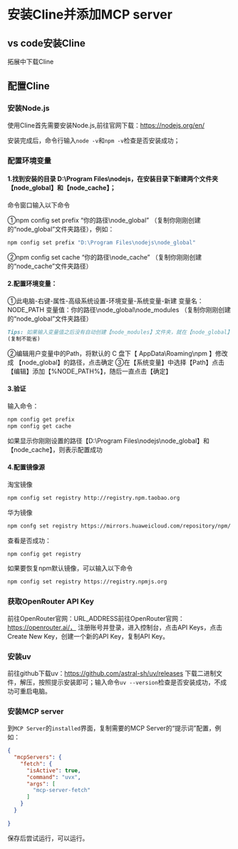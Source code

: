 # 安装Cline并添加MCP server
## vs code安装Cline
拓展中下载Cline
## 配置Cline
### 安装Node.js
使用Cline首先需要安装Node.js,前往官网下载：https://nodejs.org/en/

安装完成后，命令行输入`node -v`和`npm -v`检查是否安装成功；
### 配置环境变量
#### 1.找到安装的目录 D:\Program Files\nodejs，在安装目录下新建两个文件夹【node_global】和【node_cache】；
命令窗口输入以下命令

①npm config set prefix “你的路径\node_global” （复制你刚刚创建的“node_global”文件夹路径），例如：
```bash
npm config set prefix "D:\Program Files\nodejs\node_global"
```
②npm config set cache “你的路径\node_cache” （复制你刚刚创建的“node_cache”文件夹路径）

#### 2.配置环境变量：
①此电脑-右键-属性-高级系统设置-环境变量-系统变量-新建
变量名：NODE_PATH
变量值：你的路径\node_global\node_modules （复制你刚刚创建的“node_global”文件夹路径）
```md
Tips: 如果输入变量值之后没有自动创建【node_modules】文件夹，就在【node_global】下手动创建一个【node_modules】文件夹，再复制你创建的【node_modules】文件夹的路径地址到变量值
(复制不能省)
```
②编辑用户变量中的Path，将默认的 C 盘下【 AppData\Roaming\npm 】修改成 【node_global】的路径，点击确定
③在【系统变量】中选择【Path】点击【编辑】添加【%NODE_PATH%】，随后一直点击【确定】
#### 3.验证
输入命令：
```bash
npm config get prefix
npm config get cache
```
如果显示你刚刚设置的路径【D:\Program Files\nodejs\node_global】和【node_cache】，则表示配置成功
#### 4.配置镜像源
淘宝镜像
```bash
npm config set registry http://registry.npm.taobao.org
```
华为镜像
```bash
npm confg set registry https://mirrors.huaweicloud.com/repository/npm/
```
 查看是否成功：
```bash
npm config get registry
```
如果要恢复npm默认镜像，可以输入以下命令
```bash
npm config set registry https://registry.npmjs.org
```

### 获取OpenRouter API Key
前往OpenRouter官网：URL_ADDRESS前往OpenRouter官网：https://openrouter.ai/，
注册账号并登录，进入控制台，点击API Keys，点击Create New Key，创建一个新的API Key，复制API Key。
### 安装uv
前往github下载uv：https://github.com/astral-sh/uv/releases
下载二进制文件，解压，按照提示安装即可；输入命令`uv --version`检查是否安装成功，不成功可重启电脑。
### 安装MCP server
到`MCP Server`的`installed`界面，复制需要的MCP Server的“提示词”配置，例如：
```json
{
  "mcpServers": {
    "fetch": {
      "isActive": true,
      "command": "uvx",
      "args": [
        "mcp-server-fetch"
      ]
    }
  }
  
}
```
保存后尝试运行，可以运行。